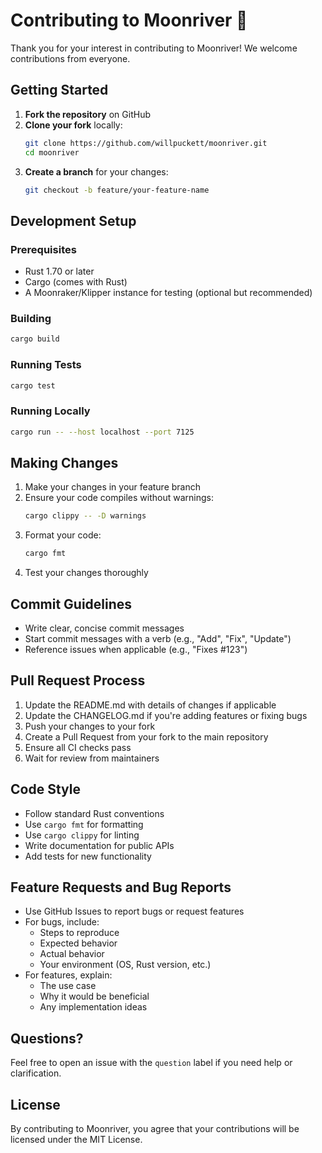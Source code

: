 # Contributing to Moonriver 🌙

Thank you for your interest in contributing to Moonriver! We welcome
contributions from everyone.

## Getting Started

1. **Fork the repository** on GitHub
2. **Clone your fork** locally:
   ```bash
   git clone https://github.com/willpuckett/moonriver.git
   cd moonriver
   ```
3. **Create a branch** for your changes:
   ```bash
   git checkout -b feature/your-feature-name
   ```

## Development Setup

### Prerequisites

- Rust 1.70 or later
- Cargo (comes with Rust)
- A Moonraker/Klipper instance for testing (optional but recommended)

### Building

```bash
cargo build
```

### Running Tests

```bash
cargo test
```

### Running Locally

```bash
cargo run -- --host localhost --port 7125
```

## Making Changes

1. Make your changes in your feature branch
2. Ensure your code compiles without warnings:
   ```bash
   cargo clippy -- -D warnings
   ```
3. Format your code:
   ```bash
   cargo fmt
   ```
4. Test your changes thoroughly

## Commit Guidelines

- Write clear, concise commit messages
- Start commit messages with a verb (e.g., "Add", "Fix", "Update")
- Reference issues when applicable (e.g., "Fixes #123")

## Pull Request Process

1. Update the README.md with details of changes if applicable
2. Update the CHANGELOG.md if you're adding features or fixing bugs
3. Push your changes to your fork
4. Create a Pull Request from your fork to the main repository
5. Ensure all CI checks pass
6. Wait for review from maintainers

## Code Style

- Follow standard Rust conventions
- Use `cargo fmt` for formatting
- Use `cargo clippy` for linting
- Write documentation for public APIs
- Add tests for new functionality

## Feature Requests and Bug Reports

- Use GitHub Issues to report bugs or request features
- For bugs, include:
  - Steps to reproduce
  - Expected behavior
  - Actual behavior
  - Your environment (OS, Rust version, etc.)
- For features, explain:
  - The use case
  - Why it would be beneficial
  - Any implementation ideas

## Questions?

Feel free to open an issue with the `question` label if you need help or
clarification.

## License

By contributing to Moonriver, you agree that your contributions will be licensed
under the MIT License.
